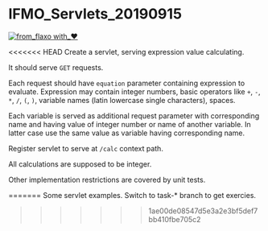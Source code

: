 # IFMO_Servlets_20190915
[![from_flaxo with_♥](https://img.shields.io/badge/from_flaxo-with_♥-blue.svg)](https://github.com/tcibinan/flaxo)

<<<<<<< HEAD
Create a servlet, serving expression value calculating.

It should serve `GET` requests.

Each request should have `equation` parameter containing expression to evaluate.
Expression may contain integer numbers, basic operators like `+`, `-`, `*`, `/`, `(`, `)`, variable names (latin lowercase single characters), spaces.

Each variable is served as additional request parameter with corresponding name and having value of integer number or name of another variable.
In latter case use the same value as variable having corresponding name.

Register servlet to serve at  `/calc` context path.

All calculations are supposed to be integer. 

Other implementation restrictions are covered by unit tests. 
 
=======
Some servlet examples.
Switch to task-* branch to get exercies.
>>>>>>> 1ae00de08547d5e3a2e3bf5def7bb410fbe705c2

